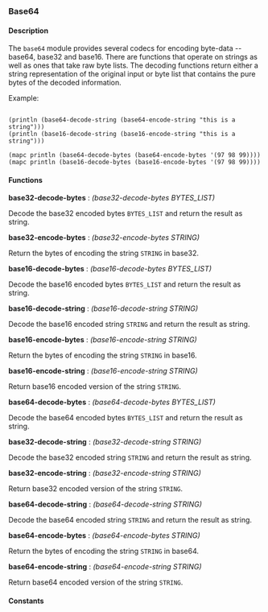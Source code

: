 ### Base64

#### Description

The `base64` module provides several codecs for encoding byte-data -- base64, base32 and base16. There are functions that operate on strings as well as ones that take raw byte lists. The decoding functions return either a string representation of the original input or byte list that contains the pure bytes of the decoded information.

Example:
```elisp

(println (base64-decode-string (base64-encode-string "this is a string")))
(println (base16-decode-string (base16-encode-string "this is a string")))

(mapc println (base64-decode-bytes (base64-encode-bytes '(97 98 99))))
(mapc println (base16-decode-bytes (base16-encode-bytes '(97 98 99))))
```

#### Functions

**base32-decode-bytes** : *(base32-decode-bytes BYTES_LIST)*

Decode the base32 encoded bytes `BYTES_LIST` and return the result as string.


**base32-encode-bytes** : *(base32-encode-bytes STRING)*

Return the bytes of encoding the string `STRING` in base32.


**base16-decode-bytes** : *(base16-decode-bytes BYTES_LIST)*

Decode the base16 encoded bytes `BYTES_LIST` and return the result as string.


**base16-decode-string** : *(base16-decode-string STRING)*

Decode the base16 encoded string `STRING` and return the result as string.


**base16-encode-bytes** : *(base16-encode-string STRING)*

Return the bytes of encoding the string `STRING` in base16.


**base16-encode-string** : *(base16-encode-string STRING)*

Return base16 encoded version of the string `STRING`.


**base64-decode-bytes** : *(base64-decode-bytes BYTES_LIST)*

Decode the base64 encoded bytes `BYTES_LIST` and return the result as string.


**base32-decode-string** : *(base32-decode-string STRING)*

Decode the base32 encoded string `STRING` and return the result as string.


**base32-encode-string** : *(base32-encode-string STRING)*

Return base32 encoded version of the string `STRING`.


**base64-decode-string** : *(base64-decode-string STRING)*

Decode the base64 encoded string `STRING` and return the result as string.


**base64-encode-bytes** : *(base64-encode-bytes STRING)*

Return the bytes of encoding the string `STRING` in base64.


**base64-encode-string** : *(base64-encode-string STRING)*

Return base64 encoded version of the string `STRING`.


#### Constants


